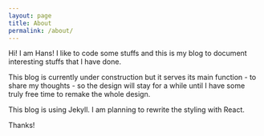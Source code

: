 ```yaml
---
layout: page
title: About
permalink: /about/
---
```


Hi! I am Hans! I like to code some stuffs and this is my blog to document interesting stuffs that I have done.

This blog is currently under construction but it serves its main function - to share my thoughts - so the design will stay for a while until I have some truly free time to remake the whole design.

This blog is using Jekyll. I am planning to rewrite the styling with React.

Thanks!
